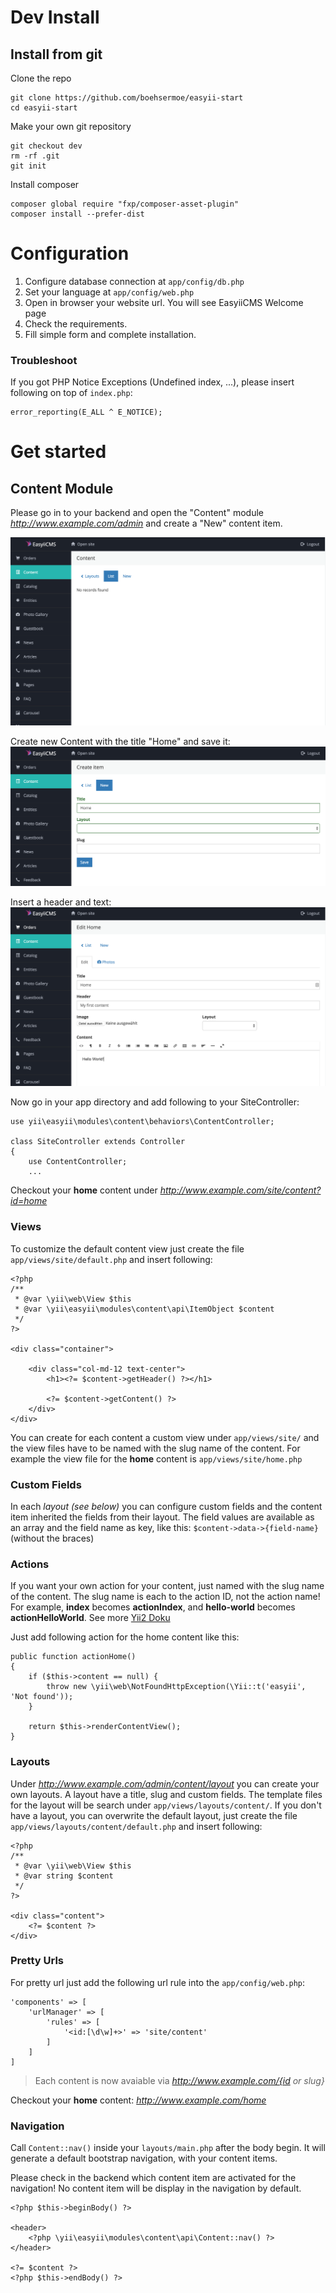 # Dev Install
## Install from git

Clone the repo

```
git clone https://github.com/boehsermoe/easyii-start
cd easyii-start
```

Make your own git repository

```
git checkout dev
rm -rf .git
git init

```

Install composer

```
composer global require "fxp/composer-asset-plugin"
composer install --prefer-dist 
```

# Configuration
1. Configure database connection at `app/config/db.php`
2. Set your language at `app/config/web.php`
3. Open in browser your website url. You will see EasyiiCMS Welcome page
4. Check the requirements.
5. Fill simple form and complete installation.

### Troubleshoot
If you got PHP Notice Exceptions (Undefined index, ...), please insert following on top of `index.php`:

```
error_reporting(E_ALL ^ E_NOTICE);
```

# Get started
## Content Module

Please go in to your backend and open the "Content" module *http://www.example.com/admin* and create a "New" content item.

![](content-module-index.png)

Create new Content with the title "Home" and save it:
![](content-module-new.png)

Insert a header and text:
![](content-module-edit.png)

Now go in your app directory and add following to your SiteController:

```
use yii\easyii\modules\content\behaviors\ContentController;

class SiteController extends Controller
{
    use ContentController;
	...
```

Checkout your **home** content under *http://www.example.com/site/content?id=home*


### Views
To customize the default content view just create the file `app/views/site/default.php` and insert following:

```
<?php
/** 
 * @var \yii\web\View $this
 * @var \yii\easyii\modules\content\api\ItemObject $content
 */
?>

<div class="container">

	<div class="col-md-12 text-center">
		<h1><?= $content->getHeader() ?></h1>

		<?= $content->getContent() ?>
	</div>
</div>
```

You can create for each content a custom view under `app/views/site/` and the view files have to be named with the slug name of the content.
For example the view file for the **home** content is `app/views/site/home.php`

### Custom Fields

In each *layout (see below)* you can configure custom fields and the content item inherited the fields from their layout.
The field values are available as an array and the field name as key, like this: `$content->data->{field-name}` (without the braces)

### Actions
If you want your own action for your content, just named with the slug name of the content. The slug name is each to the action ID, not the action name! 
For example, **index** becomes **actionIndex**, and **hello-world** becomes **actionHelloWorld**.
See more [Yii2 Doku](http://www.yiiframework.com/doc-2.0/guide-structure-controllers.html#inline-actions)

Just add following action for the home content like this: 

```
public function actionHome()
{
	if ($this->content == null) {
	    throw new \yii\web\NotFoundHttpException(\Yii::t('easyii', 'Not found'));
	}
	
	return $this->renderContentView();
}
```

### Layouts

Under *http://www.example.com/admin/content/layout* you can create your own layouts. A layout have a title, slug and custom fields.
The template files for the layout will be search under `app/views/layouts/content/`.
If you don't have a layout, you can overwrite the default layout, just create the file `app/views/layouts/content/default.php` and insert following:

```
<?php
/**
 * @var \yii\web\View $this
 * @var string $content
 */
?>

<div class="content">
	<?= $content ?>
</div>
```

### Pretty Urls

For pretty url just add the following url rule into the `app/config/web.php`:

````
'components' => [
	'urlManager' => [
		'rules' => [
			'<id:[\d\w]+>' => 'site/content'
		]
	]
]
````

> Each content is now avaiable via *http://www.example.com/{id or slug}*

Checkout your **home** content: *http://www.example.com/home*

### Navigation

Call `Content::nav()` inside your `layouts/main.php` after the body begin. It will generate a default bootstrap navigation, with your content items. 

Please check in the backend which content item are activated for the navigation! No content item will be display in the navigation by default.

```
<?php $this->beginBody() ?>

<header>
    <?php \yii\easyii\modules\content\api\Content::nav() ?>
</header>

<?= $content ?>
<?php $this->endBody() ?>
```
